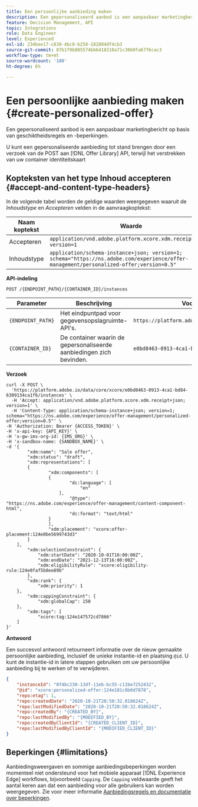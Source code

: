 ```yaml
---
title: Een persoonlijke aanbieding maken
description: Een gepersonaliseerd aanbod is een aanpasbaar marketingbericht op basis van geschiktheidsregels en -beperkingen.
feature: Decision Management, API
topic: Integrations
role: Data Engineer
level: Experienced
exl-id: 234bee17-c830-4bc0-b258-182804df4cb3
source-git-commit: 07b1f9b885574bb6418310a71c3060fa67f6cac3
workflow-type: tm+mt
source-wordcount: '180'
ht-degree: 6%

---
```


# Een persoonlijke aanbieding maken {#create-personalized-offer}

Een gepersonaliseerd aanbod is een aanpasbaar marketingbericht op basis van geschiktheidsregels en -beperkingen.

U kunt een gepersonaliseerde aanbieding tot stand brengen door een verzoek van de POST aan [!DNL Offer Library] API, terwijl het verstrekken van uw container identiteitskaart

## Kopteksten van het type Inhoud accepteren {#accept-and-content-type-headers}

In de volgende tabel worden de geldige waarden weergegeven waaruit de *Inhoudstype* en *Accepteren* velden in de aanvraagkoptekst:

| Naam koptekst | Waarde |
| ----------- | ----- |
| Accepteren | `application/vnd.adobe.platform.xcore.xdm.receipt+json; version=1` |
| Inhoudstype | `application/schema-instance+json; version=1;  schema="https://ns.adobe.com/experience/offer-management/personalized-offer;version=0.5"` |

**API-indeling**

```http
POST /{ENDPOINT_PATH}/{CONTAINER_ID}/instances
```

| Parameter | Beschrijving | Voorbeeld |
| --------- | ----------- | ------- |
| `{ENDPOINT_PATH}` | Het eindpuntpad voor gegevensopslagruimte-API&#39;s. | `https://platform.adobe.io/data/core/xcore/` |
| `{CONTAINER_ID}` | De container waarin de gepersonaliseerde aanbiedingen zich bevinden. | `e0bd8463-0913-4ca1-bd84-6309134ca1f6` |

**Verzoek**

```shell
curl -X POST \
  'https://platform.adobe.io/data/core/xcore/e0bd8463-0913-4ca1-bd84-6309134ca1f6/instances' \
  -H 'Accept: application/vnd.adobe.platform.xcore.xdm.receipt+json; version=1' \
  -H 'Content-Type: application/schema-instance+json; version=1;  schema="https://ns.adobe.com/experience/offer-management/personalized-offer;version=0.5"' \
-H 'Authorization: Bearer {ACCESS_TOKEN}' \
-H 'x-api-key: {API_KEY}' \
-H 'x-gw-ims-org-id: {IMS_ORG}' \
-H 'x-sandbox-name: {SANDBOX_NAME}' \
-d '{
        "xdm:name": "Sale offer",
        "xdm:status": "draft",
        "xdm:representations": [
        {
                "xdm:components": [
                {
                        "dc:language": [
                            "en"
                    ],
                        "@type": "https://ns.adobe.com/experience/offer-management/content-component-html",
                        "dc:format": "text/html"
                }
                ],
                "xdm:placement": "xcore:offer-placement:124e0be5699743d3"
        }
    ],
        "xdm:selectionConstraint": {
            "xdm:startDate": "2020-10-01T16:00:00Z",
            "xdm:endDate": "2021-12-13T16:00:00Z",
            "xdm:eligibilityRule": "xcore:eligibility-rule:124e0faf5b8ee89b"
        },
        "xdm:rank": {
            "xdm:priority": 1
    },
        "xdm:cappingConstraint": {
            "xdm:globalCap": 150
    },
        "xdm:tags": [
            "xcore:tag:124e147572cd7866"
    ]
}'
```

**Antwoord**

Een succesvol antwoord retourneert informatie over de nieuw gemaakte persoonlijke aanbieding, inclusief de unieke instantie-id en plaatsing `@id`. U kunt de instantie-id in latere stappen gebruiken om uw persoonlijke aanbieding bij te werken of te verwijderen.

```json
{
    "instanceId": "0f4bc230-13df-11eb-bc55-c11be7252432",
    "@id": "xcore:personalized-offer:124e181c8b0d7878",
    "repo:etag": 1,
    "repo:createdDate": "2020-10-21T20:50:32.018624Z",
    "repo:lastModifiedDate": "2020-10-21T20:50:32.018624Z",
    "repo:createdBy": "{CREATED_BY}",
    "repo:lastModifiedBy": "{MODIFIED_BY}",
    "repo:createdByClientId": "{CREATED_CLIENT_ID}",
    "repo:lastModifiedByClientId": "{MODIFIED_CLIENT_ID}"
}
```

## Beperkingen {#limitations}

Aanbiedingsweergaven en sommige aanbiedingsbeperkingen worden momenteel niet ondersteund voor het mobiele apparaat [!DNL Experience Edge] workflows, bijvoorbeeld `Capping`. De `Capping` veldwaarde geeft het aantal keren aan dat een aanbieding voor alle gebruikers kan worden weergegeven. Zie voor meer informatie [Aanbiedingsregels en documentatie over beperkingen](../../../../offer-library/creating-personalized-offers.md).
